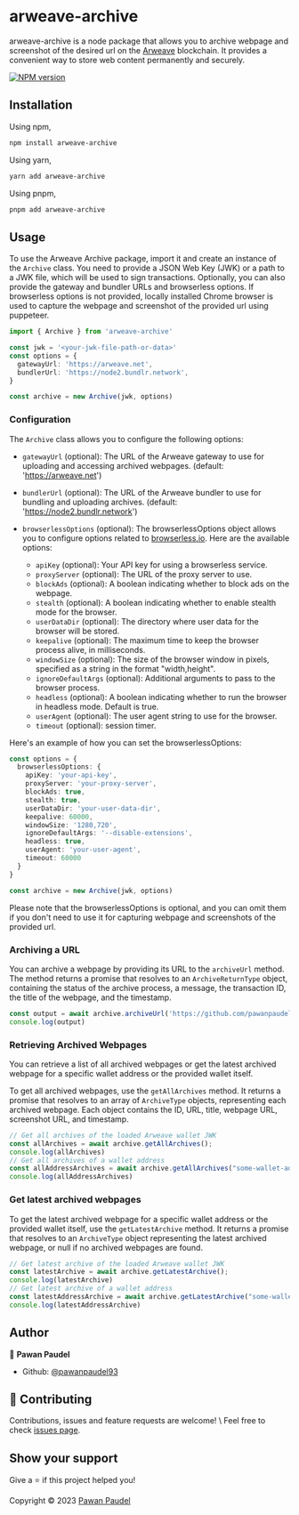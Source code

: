 # arweave-archive

arweave-archive is a node package that allows you to archive webpage and screenshot of the desired url on the [Arweave](https://arweave.org) blockchain. It provides a convenient way to store web content permanently and securely.

[![NPM version](https://img.shields.io/npm/v/arweave-archive?color=green&label=npm-package)](https://www.npmjs.com/package/arweave-archive)

## Installation

Using npm,

```sh
npm install arweave-archive
```

Using yarn,

```sh
yarn add arweave-archive
```

Using pnpm,

```sh
pnpm add arweave-archive
```

## Usage

To use the Arweave Archive package, import it and create an instance of the `Archive` class. You need to provide a JSON Web Key (JWK) or a path to a JWK file, which will be used to sign transactions. Optionally, you can also provide the gateway and bundler URLs and browserless options. If browserless options is not provided, locally installed Chrome browser is used to capture the webpage and screenshot of the provided url using puppeteer.

```ts
import { Archive } from 'arweave-archive'

const jwk = '<your-jwk-file-path-or-data>'
const options = {
  gatewayUrl: 'https://arweave.net',
  bundlerUrl: 'https://node2.bundlr.network',
}

const archive = new Archive(jwk, options)
```

### Configuration

The `Archive` class allows you to configure the following options:

- `gatewayUrl` (optional): The URL of the Arweave gateway to use for uploading and accessing archived webpages. (default: '<https://arweave.net>')
- `bundlerUrl` (optional): The URL of the Arweave bundler to use for bundling and uploading archives. (default: '<https://node2.bundlr.network>')
- `browserlessOptions` (optional): The browserlessOptions object allows you to configure options related to [browserless.io](https://www.browserless.io/docs/chrome-flags). Here are the available options:

  - `apiKey` (optional): Your API key for using a browserless service.
  - `proxyServer` (optional): The URL of the proxy server to use.
  - `blockAds` (optional): A boolean indicating whether to block ads on the webpage.
  - `stealth` (optional): A boolean indicating whether to enable stealth mode for the browser.
  - `userDataDir` (optional): The directory where user data for the browser will be stored.
  - `keepalive` (optional): The maximum time to keep the browser process alive, in milliseconds.
  - `windowSize` (optional): The size of the browser window in pixels, specified as a string in the format "width,height".
  - `ignoreDefaultArgs` (optional): Additional arguments to pass to the browser process.
  - `headless` (optional): A boolean indicating whether to run the browser in headless mode. Default is true.
  - `userAgent` (optional): The user agent string to use for the browser.
  - `timeout` (optional): session timer.

Here's an example of how you can set the browserlessOptions:

```ts
const options = {
  browserlessOptions: {
    apiKey: 'your-api-key',
    proxyServer: 'your-proxy-server',
    blockAds: true,
    stealth: true,
    userDataDir: 'your-user-data-dir',
    keepalive: 60000,
    windowSize: '1280,720',
    ignoreDefaultArgs: '--disable-extensions',
    headless: true,
    userAgent: 'your-user-agent',
    timeout: 60000
  }
}

const archive = new Archive(jwk, options)
```

Please note that the browserlessOptions is optional, and you can omit them if you don't need to use it for capturing webpage and screenshots of the provided url.

### Archiving a URL

You can archive a webpage by providing its URL to the `archiveUrl` method. The method returns a promise that resolves to an `ArchiveReturnType` object, containing the status of the archive process, a message, the transaction ID, the title of the webpage, and the timestamp.

```ts
const output = await archive.archiveUrl('https://github.com/pawanpaudel93')
console.log(output)
```

### Retrieving Archived Webpages

You can retrieve a list of all archived webpages or get the latest archived webpage for a specific wallet address or the provided wallet itself.

To get all archived webpages, use the `getAllArchives` method. It returns a promise that resolves to an array of `ArchiveType` objects, representing each archived webpage. Each object contains the ID, URL, title, webpage URL, screenshot URL, and timestamp.

```javascript
// Get all archives of the loaded Arweave wallet JWK
const allArchives = await archive.getAllArchives();
console.log(allArchives)
// Get all archives of a wallet address
const allAddressArchives = await archive.getAllArchives("some-wallet-address");
console.log(allAddressArchives)
```

### Get latest archived webpages

To get the latest archived webpage for a specific wallet address or the provided wallet itself, use the `getLatestArchive` method. It returns a promise that resolves to an `ArchiveType` object representing the latest archived webpage, or null if no archived webpages are found.

```javascript
// Get latest archive of the loaded Arweave wallet JWK
const latestArchive = await archive.getLatestArchive();
console.log(latestArchive)
// Get latest archive of a wallet address
const latestAddressArchive = await archive.getLatestArchive("some-wallet-address");
console.log(latestAddressArchive)
```

## Author

👤 **Pawan Paudel**

- Github: [@pawanpaudel93](https://github.com/pawanpaudel93)

## 🤝 Contributing

Contributions, issues and feature requests are welcome! \ Feel free to check [issues page](https://github.com/pawanpaudel93/arweave-archive/issues).

## Show your support

Give a ⭐️ if this project helped you!

Copyright © 2023 [Pawan Paudel](https://github.com/pawanpaudel93)
